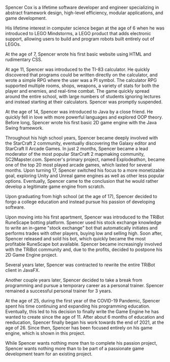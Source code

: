 Spencer Cox is a lifetime software developer and engineer specializing in abstract framework design, high-level efficiency, modular applications, and game development.

His lifetime interest in computer science began at the age of 6 when he was introduced to LEGO Mindstorms, a LEGO product that adds electronic support, allowing users to build and program robots built entirely out of LEGOs.

At the age of 7, Spencer wrote his first basic website using HTML and rudimentary CSS.

At age 11, Spencer was introduced to the TI-83 calculator. He quickly discovered that programs could be written directly on the calculator, and wrote a simple RPG where the user was a PI symbol.
The calculator RPG supported multiple rooms, shops, weapons, a variety of stats for both the player and enemies, and real-time combat.
The game quickly spread around the entire school, with large numbers of students ignoring lectures and instead starting at their calculators.
Spencer was promptly suspended.

At the age of 14, Spencer was introduced to Java by a close friend. He quickly fell in love with more powerful languages and explored OOP theory.
Before long, Spencer wrote his first basic 2D game engine with the Java Swing framework.

Throughout his high school years, Spencer became deeply involved with the StarCraft 2 community, eventually discovering the Galaxy editor and StarCraft II Arcade Games.
In just 2 months, Spencer became a lead moderator of the most popular StarCraft 2 mapmaking community, SC2Mapster.com.
Spencer's primary project, named Explodeathon, became one of the top 20 most played arcade games, which lasted for several months.
Upon turning 17, Spencer switched his focus to a more monetizable goal, exploring Unity and Unreal game engines as well as other less popular options.
Eventually, Spencer came to the conclusion that he would rather develop a legitimate game engine from scratch.

Upon graduating from high school (at the age of 17), Spencer decided to forgo a college education and instead pursue his passion of developing software.

Upon moving into his first apartment, Spencer was introduced to the TRiBot RuneScape botting platform.
Spencer used his stock exchange knowledge to write an in-game "stock exchange" bot that automatically initiates and performs trades with other players, buying low and selling high.
Soon after, Spencer released and sold his bot, which quickly became the most profitable RuneScape bot available.
Spencer became increasingly involved with the TRiBot community and, due to the profits, decided to postpone his 2D Game Engine project.

Several years later, Spencer was contracted to rewrite the entire TRiBot client in JavaFX.

Another couple years later, Spencer decided to take a break from programming and pursue a temporary career as a personal trainer.
Spencer remained a successful personal trainer for 3 years.

At the age of 25, during the first year of the COVID-19 Pandemic, Spencer spent his time continuing and expanding his programming education.
Eventually, this led to his decision to finally write the Game Engine he has wanted to create since the age of 11.
After about 6 months of education and reeducation, Spencer finally began his work towards the end of 2021, at the age of 26.
Since then, Spencer has been focused entirely on his game engine, which is shown in this project.

While Spencer wants nothing more than to complete his passion project, Spencer wants nothing more than to be part of a passionate game development team for an existing project.
